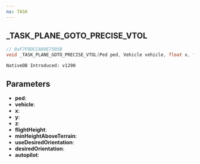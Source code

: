 ```yaml
---
ns: TASK
---
```

## _TASK_PLANE_GOTO_PRECISE_VTOL

```c
// 0xF7F9DCCA89E7505B
void _TASK_PLANE_GOTO_PRECISE_VTOL(Ped ped, Vehicle vehicle, float x, float y, float z, int flightHeight, int minHeightAboveTerrain, BOOL useDesiredOrientation, float desiredOrientation, BOOL autopilot);
```

```
NativeDB Introduced: v1290
```

## Parameters
* **ped**:
* **vehicle**:
* **x**:
* **y**:
* **z**:
* **flightHeight**:
* **minHeightAboveTerrain**:
* **useDesiredOrientation**:
* **desiredOrientation**:
* **autopilot**:
